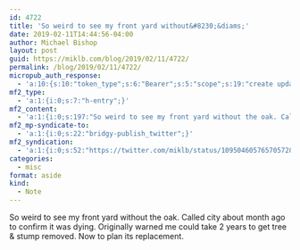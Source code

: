 ```yaml
---
id: 4722
title: 'So weird to see my front yard without&#8230;&diams;'
date: 2019-02-11T14:44:56-04:00
author: Michael Bishop
layout: post
guid: https://miklb.com/blog/2019/02/11/4722/
permalink: /blog/2019/02/11/4722/
micropub_auth_response:
  - 'a:10:{s:10:"token_type";s:6:"Bearer";s:5:"scope";s:19:"create update media";s:2:"me";s:18:"https://miklb.com/";s:9:"issued_by";s:45:"https://miklb.com/wp-json/indieauth/1.0/token";s:9:"client_id";s:21:"https://quill.p3k.io/";s:11:"client_name";s:5:"Quill";s:11:"client_icon";s:46:"https://quill.p3k.io/images/quill-icon-196.png";s:9:"issued_at";i:1547363104;s:4:"user";i:1;s:13:"last_accessed";i:1549914296;}'
mf2_type:
  - 'a:1:{i:0;s:7:"h-entry";}'
mf2_content:
  - 'a:1:{i:0;s:197:"So weird to see my front yard without the oak. Called city about month ago to confirm it was dying. Originally warned me could take 2 years to get tree & stump removed. Now to plan its replacement.";}'
mf2_mp-syndicate-to:
  - 'a:1:{i:0;s:22:"bridgy-publish_twitter";}'
mf2_syndication:
  - 'a:1:{i:0;s:52:"https://twitter.com/miklb/status/1095046057657057281";}'
categories:
  - misc
format: aside
kind:
  - Note
---
```

So weird to see my front yard without the oak. Called city about month ago to confirm it was dying. Originally warned me could take 2 years to get tree &amp; stump removed. Now to plan its replacement.